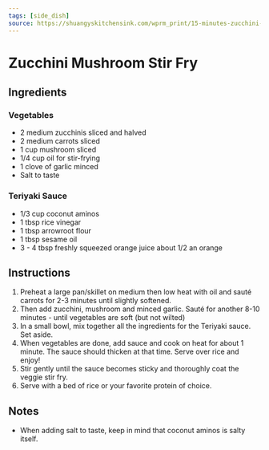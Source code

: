 ```yaml
---
tags: [side_dish]
source: https://shuangyskitchensink.com/wprm_print/15-minutes-zucchini-mushroom-stir-fry
---
```


# Zucchini Mushroom Stir Fry

## Ingredients

### Vegetables

- 2 medium zucchinis sliced and halved
- 2 medium carrots sliced
- 1 cup mushroom sliced
- 1/4 cup oil for stir-frying
- 1 clove of garlic minced
- Salt to taste

### Teriyaki Sauce

- 1/3 cup coconut aminos
- 1 tbsp rice vinegar
- 1 tbsp arrowroot flour
- 1 tbsp sesame oil
- 3 - 4 tbsp freshly squeezed orange juice about 1/2 an orange

## Instructions

1. Preheat a large pan/skillet on medium then low heat with oil and sauté carrots for 2-3 minutes until slightly softened.
2. Then add zucchini, mushroom and minced garlic. Sauté for another 8-10 minutes - until vegetables are soft (but not wilted)
3. In a small bowl, mix together all the ingredients for the Teriyaki sauce. Set aside.
4. When vegetables are done, add sauce and cook on heat for about 1 minute. The sauce should thicken at that time. Serve over rice and enjoy!
5. Stir gently until the sauce becomes sticky and thoroughly coat the veggie stir fry.
6. Serve with a bed of rice or your favorite protein of choice.

## Notes

- When adding salt to taste, keep in mind that coconut aminos is salty itself.
